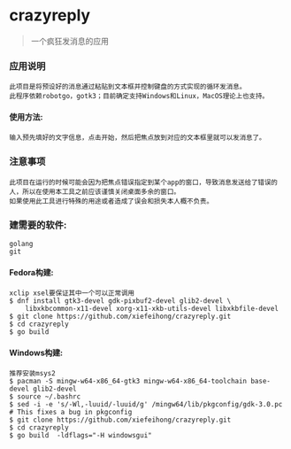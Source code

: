 # crazyreply

>一个疯狂发消息的应用

### 应用说明
```
此项目是将预设好的消息通过粘贴到文本框并控制键盘的方式实现的循环发消息。
此程序依赖robotgo，gotk3；目前确定支持Windows和Linux，MacOS理论上也支持。

```

#### 使用方法:
```
输入预先填好的文字信息，点击开始，然后把焦点放到对应的文本框里就可以发消息了。
```

### 注意事项
```
此项目在运行的时候可能会因为把焦点错误指定到某个app的窗口，导致消息发送给了错误的人，所以在使用本工具之前应该谨慎关闭桌面多余的窗口。
如果使用此工具进行特殊的用途或者造成了误会和损失本人概不负责。
```

### 建需要的软件:
```
golang
git
```

#### Fedora构建:
```
xclip xsel要保证其中一个可以正常调用
$ dnf install gtk3-devel gdk-pixbuf2-devel glib2-devel \
    libxkbcommon-x11-devel xorg-x11-xkb-utils-devel libxkbfile-devel
$ git clone https://github.com/xiefeihong/crazyreply.git
$ cd crazyreply
$ go build
```
    
#### Windows构建:
```
推荐安装msys2
$ pacman -S mingw-w64-x86_64-gtk3 mingw-w64-x86_64-toolchain base-devel glib2-devel
$ source ~/.bashrc
$ sed -i -e 's/-Wl,-luuid/-luuid/g' /mingw64/lib/pkgconfig/gdk-3.0.pc # This fixes a bug in pkgconfig
$ git clone https://github.com/xiefeihong/crazyreply.git
$ cd crazyreply
$ go build  -ldflags="-H windowsgui"
```

